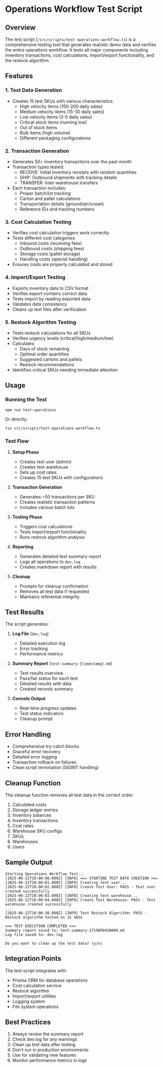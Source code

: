 # Operations Workflow Test Script

## Overview

The test script (`/src/scripts/test-operations-workflow.ts`) is a comprehensive testing tool that generates realistic demo data and verifies the entire operations workflow. It tests all major components including inventory transactions, cost calculations, import/export functionality, and the restock algorithm.

## Features

### 1. Test Data Generation
- Creates 15 test SKUs with various characteristics:
  - High velocity items (150-200 daily sales)
  - Medium velocity items (15-30 daily sales)  
  - Low velocity items (3-5 daily sales)
  - Critical stock items (running low)
  - Out of stock items
  - Bulk items (high volume)
  - Different packaging configurations

### 2. Transaction Generation
- Generates 50+ inventory transactions over the past month
- Transaction types tested:
  - RECEIVE: Initial inventory receipts with random quantities
  - SHIP: Outbound shipments with tracking details
  - TRANSFER: Inter-warehouse transfers
- Each transaction includes:
  - Proper batch/lot tracking
  - Carton and pallet calculations
  - Transportation details (ground/air/ocean)
  - Reference IDs and tracking numbers

### 3. Cost Calculation Testing
- Verifies cost calculation triggers work correctly
- Tests different cost categories:
  - Inbound costs (receiving fees)
  - Outbound costs (shipping fees)
  - Storage costs (pallet storage)
  - Handling costs (special handling)
- Ensures costs are properly calculated and stored

### 4. Import/Export Testing
- Exports inventory data to CSV format
- Verifies export contains correct data
- Tests import by reading exported data
- Validates data consistency
- Cleans up test files after verification

### 5. Restock Algorithm Testing
- Tests restock calculations for all SKUs
- Verifies urgency levels (critical/high/medium/low)
- Calculates:
  - Days of stock remaining
  - Optimal order quantities
  - Suggested cartons and pallets
  - Restock recommendations
- Identifies critical SKUs needing immediate attention

## Usage

### Running the Test

```bash
npm run test:operations
```

Or directly:

```bash
tsx src/scripts/test-operations-workflow.ts
```

### Test Flow

1. **Setup Phase**
   - Creates test user (admin)
   - Creates test warehouse
   - Sets up cost rates
   - Creates 15 test SKUs with configurations

2. **Transaction Generation**
   - Generates ~50 transactions per SKU
   - Creates realistic transaction patterns
   - Includes various batch lots

3. **Testing Phase**
   - Triggers cost calculations
   - Tests import/export functionality
   - Runs restock algorithm analysis

4. **Reporting**
   - Generates detailed test summary report
   - Logs all operations to `dev.log`
   - Creates markdown report with results

5. **Cleanup**
   - Prompts for cleanup confirmation
   - Removes all test data if requested
   - Maintains referential integrity

## Test Results

The script generates:

1. **Log File** (`dev.log`)
   - Detailed execution log
   - Error tracking
   - Performance metrics

2. **Summary Report** (`test-summary-{timestamp}.md`)
   - Test results overview
   - Pass/fail status for each test
   - Detailed results with data
   - Created records summary

3. **Console Output**
   - Real-time progress updates
   - Test status indicators
   - Cleanup prompt

## Error Handling

- Comprehensive try-catch blocks
- Graceful error recovery
- Detailed error logging
- Transaction rollback on failures
- Clean script termination (SIGINT handling)

## Cleanup Function

The cleanup function removes all test data in the correct order:
1. Calculated costs
2. Storage ledger entries
3. Inventory balances
4. Inventory transactions
5. Cost rates
6. Warehouse SKU configs
7. SKUs
8. Warehouses
9. Users

## Sample Output

```
Starting Operations Workflow Test...
[2025-06-22T10:00:00.000Z] [INFO] === STARTING TEST DATA CREATION ===
[2025-06-22T10:00:01.000Z] [INFO] Creating test user...
[2025-06-22T10:00:02.000Z] [INFO] Create Test User: PASS - Test user created successfully
[2025-06-22T10:00:03.000Z] [INFO] Creating test warehouse...
[2025-06-22T10:00:04.000Z] [INFO] Create Test Warehouse: PASS - Test warehouse created successfully
...
[2025-06-22T10:00:30.000Z] [INFO] Test Restock Algorithm: PASS - Restock algorithm tested on 15 SKUs

=== TEST EXECUTION COMPLETED ===
Summary report saved to: test-summary-1719050430000.md
Log file saved to: dev.log

Do you want to clean up the test data? (y/n)
```

## Integration Points

The test script integrates with:
- Prisma ORM for database operations
- Cost calculation service
- Restock algorithm
- Import/export utilities
- Logging system
- File system operations

## Best Practices

1. Always review the summary report
2. Check dev.log for any warnings
3. Clean up test data after testing
4. Don't run in production environments
5. Use for validating new features
6. Monitor performance metrics in logs